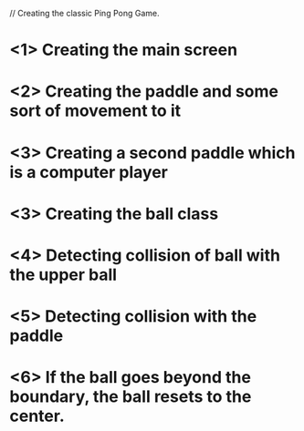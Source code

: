 // Creating the classic Ping Pong Game.

# <1> Creating the main screen
# <2> Creating the paddle and some sort of movement to it
# <3> Creating a second paddle which is a computer player
# <3> Creating the ball class
# <4> Detecting collision of ball with the upper ball
# <5> Detecting collision with the paddle
# <6> If the ball goes beyond the boundary, the ball resets to the center.